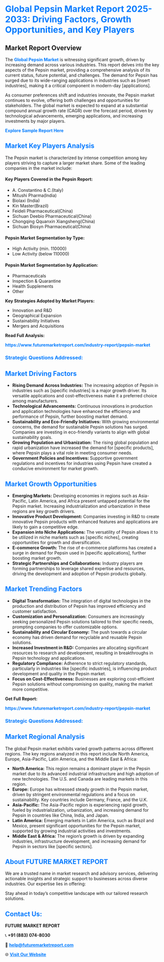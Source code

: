 <h1 style="color: #007BFF;">Global Pepsin Market Report 2025-2033: Driving Factors, Growth Opportunities, and Key Players</h1>

<section id="overview">
<h2>Market Report Overview</h2>
<p>The <a href="https://www.futuremarketreport.com/industry-report/pepsin-market" style="color: #007BFF; text-decoration: none;"><strong>Global Pepsin Market</strong></a> is witnessing significant growth, driven by increasing demand across various industries. This report delves into the key aspects of the Pepsin market, providing a comprehensive analysis of its current status, future potential, and challenges. The demand for Pepsin has surged due to its wide-ranging applications in industries such as [insert industries], making it a critical component in modern-day [applications].</p>
<p>As consumer preferences shift and industries innovate, the Pepsin market continues to evolve, offering both challenges and opportunities for stakeholders. The global market is expected to expand at a substantial compound annual growth rate (CAGR) over the forecast period, driven by technological advancements, emerging applications, and increasing investments by major players.</p>
</section>

<section id="overview">
<p><a href="https://www.futuremarketreport.com/request-sample/reportId=26398" style="color: #007BFF; text-decoration: none;"><strong>Explore Sample Report Here</strong></a></p>
</section>

<section id="key-players">
<h2 style="color: #007BFF;">Market Key Players Analysis</h2>
<p>The Pepsin market is characterized by intense competition among key players striving to capture a larger market share. Some of the leading companies in the market include:</p>
<h4>Key Players Covered in the Pepsin Report:</h4>
<ul><li>A. Constantino &amp; C.(Italy)</li><li>Mitushi Pharma(India)</li><li>Biolaxi (India)</li><li>Kin Master(Brazil)</li><li>Feideli Pharmaceutical(China)</li><li>Sichuan Deebio Pharmaceutical(China)</li><li>Chongqing Qquanxin Xiangsheng(China)</li><li>Sichuan Biosyn Pharmaceutical(China)</li></ul>
<h4>Pepsin Market Segmentation by Type:</h4>
<ul><li>High Activity (min. 110000)</li><li>Low Activity (below 110000)</li></ul>

<h4>Pepsin Market Segmentation by Application:</h4>
<ul><li>Pharmaceuticals</li><li>Inspection &amp; Quarantine</li><li>Health Supplements</li><li>Other</li></ul>
<p><strong>Key Strategies Adopted by Market Players:</strong></p>
<ul>
<li>Innovation and R&D</li>
<li>Geographical Expansion</li>
<li>Sustainability Initiatives</li>
<li>Mergers and Acquisitions</li>
</ul>
</section>

<section>
<p><strong>Read Full Analysis: </strong></p><a href="https://www.futuremarketreport.com/industry-report/pepsin-market" style="color: #007BFF; text-decoration: none;"><strong>https://www.futuremarketreport.com/industry-report/pepsin-market</strong></a>
<h3 style="color: #007BFF;">Strategic Questions Addressed:</h3>
</section>

<section id="driving-factors">
<h2 style="color: #007BFF;">Market Driving Factors</h2>
<ul>
<li><strong>Rising Demand Across Industries:</strong> The increasing adoption of Pepsin in industries such as [specific industries] is a major growth driver. Its versatile applications and cost-effectiveness make it a preferred choice among manufacturers.</li>
<li><strong>Technological Advancements:</strong> Continuous innovations in production and application technologies have enhanced the efficiency and performance of Pepsin, further boosting market demand.</li>
<li><strong>Sustainability and Eco-Friendly Initiatives:</strong> With growing environmental concerns, the demand for sustainable Pepsin solutions has surged. Companies are investing in eco-friendly variants to align with global sustainability goals.</li>
<li><strong>Growing Population and Urbanization:</strong> The rising global population and rapid urbanization have increased the demand for [specific products], where Pepsin plays a vital role in meeting consumer needs.</li>
<li><strong>Government Policies and Incentives:</strong> Supportive government regulations and incentives for industries using Pepsin have created a conducive environment for market growth.</li>
</ul>
</section>

<section id="growth-opportunities">
<h2 style="color: #007BFF;">Market Growth Opportunities</h2>
<ul>
<li><strong>Emerging Markets:</strong> Developing economies in regions such as Asia-Pacific, Latin America, and Africa present untapped potential for the Pepsin market. Increasing industrialization and urbanization in these regions are key growth drivers.</li>
<li><strong>Innovative Product Development:</strong> Companies investing in R&D to create innovative Pepsin products with enhanced features and applications are likely to gain a competitive edge.</li>
<li><strong>Expansion into Niche Applications:</strong> The versatility of Pepsin allows it to be utilized in niche markets such as [specific niches], creating opportunities for growth and diversification.</li>
<li><strong>E-commerce Growth:</strong> The rise of e-commerce platforms has created a surge in demand for Pepsin used in [specific applications], further boosting market growth.</li>
<li><strong>Strategic Partnerships and Collaborations:</strong> Industry players are forming partnerships to leverage shared expertise and resources, driving the development and adoption of Pepsin products globally.</li>
</ul>
</section>

<section id="trending-factors">
<h2 style="color: #007BFF;">Market Trending Factors</h2>
<ul>
<li><strong>Digital Transformation:</strong> The integration of digital technologies in the production and distribution of Pepsin has improved efficiency and customer satisfaction.</li>
<li><strong>Customization and Personalization:</strong> Consumers are increasingly seeking personalized Pepsin solutions tailored to their specific needs, prompting companies to offer customizable options.</li>
<li><strong>Sustainability and Circular Economy:</strong> The push towards a circular economy has driven demand for recyclable and reusable Pepsin solutions.</li>
<li><strong>Increased Investment in R&D:</strong> Companies are allocating significant resources to research and development, resulting in breakthroughs in Pepsin technology and applications.</li>
<li><strong>Regulatory Compliance:</strong> Adherence to strict regulatory standards, particularly in industries like [specific industries], is influencing product development and quality in the Pepsin market.</li>
<li><strong>Focus on Cost-Effectiveness:</strong> Businesses are exploring cost-efficient Pepsin solutions without compromising on quality, making the market more competitive.</li>
</ul>
</section>

<section>
<p><strong>Get Full Report: </strong></p><a href="https://www.futuremarketreport.com/industry-report/pepsin-market" style="color: #007BFF; text-decoration: none;"><strong>https://www.futuremarketreport.com/industry-report/pepsin-market</strong></a>
<h3 style="color: #007BFF;">Strategic Questions Addressed:</h3>
</section>


<section id="regional-analysis">
<h2 style="color: #007BFF;">Market Regional Analysis</h2>
<p>The global Pepsin market exhibits varied growth patterns across different regions. The key regions analyzed in this report include North America, Europe, Asia-Pacific, Latin America, and the Middle East & Africa:</p>
<ul>
<li><strong>North America:</strong> This region remains a dominant player in the Pepsin market due to its advanced industrial infrastructure and high adoption of new technologies. The U.S. and Canada are leading markets in this region.</li>
<li><strong>Europe:</strong> Europe has witnessed steady growth in the Pepsin market, driven by stringent environmental regulations and a focus on sustainability. Key countries include Germany, France, and the U.K.</li>
<li><strong>Asia-Pacific:</strong> The Asia-Pacific region is experiencing rapid growth, fueled by industrialization, urbanization, and increasing demand for Pepsin in countries like China, India, and Japan.</li>
<li><strong>Latin America:</strong> Emerging markets in Latin America, such as Brazil and Mexico, present significant opportunities for the Pepsin market, supported by growing industrial activities and investments.</li>
<li><strong>Middle East & Africa:</strong> The region’s growth is driven by expanding industries, infrastructure development, and increasing demand for Pepsin in sectors like [specific sectors].</li>
</ul>
</section>

<footer>
<h2 style="color: #007BFF;">About FUTURE MARKET REPORT</h2>
<p>We are a trusted name in market research and advisory services, delivering actionable insights and strategic support to businesses across diverse industries. Our expertise lies in offering:</p>

<p>Stay ahead in today’s competitive landscape with our tailored research solutions.</p>

<h2 style="color: #007BFF;">Contact Us:</h2>
<p><strong>FUTURE MARKET REPORT</strong></p>
<p>📞 <strong>+91 (883) 074-8030</strong></p>
<p>📧 <strong><a href="mailto:help@futuremarketreport.com" style="color: #007BFF;">help@futuremarketreport.com</a></strong></p>
<p>🌐 <strong><a href="https://www.futuremarketreport.com/" style="color: #007BFF;">Visit Our Website</a></strong></p>
</footer>
